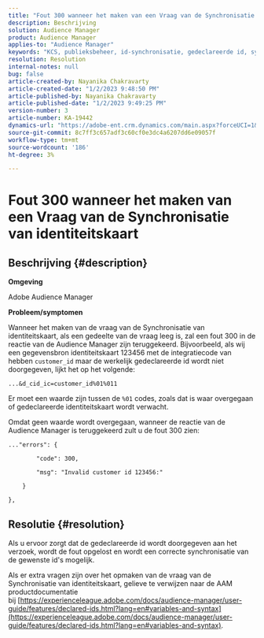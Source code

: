 ```yaml
---
title: "Fout 300 wanneer het maken van een Vraag van de Synchronisatie van identiteitskaart"
description: Beschrijving
solution: Audience Manager
product: Audience Manager
applies-to: "Audience Manager"
keywords: "KCS, publieksbeheer, id-synchronisatie, gedeclareerde id, synchronisatie van klant-id, id van klant, online synchronisatie"
resolution: Resolution
internal-notes: null
bug: false
article-created-by: Nayanika Chakravarty
article-created-date: "1/2/2023 9:48:50 PM"
article-published-by: Nayanika Chakravarty
article-published-date: "1/2/2023 9:49:25 PM"
version-number: 3
article-number: KA-19442
dynamics-url: "https://adobe-ent.crm.dynamics.com/main.aspx?forceUCI=1&pagetype=entityrecord&etn=knowledgearticle&id=a715aa3d-e78a-ed11-81ac-6045bd006c82"
source-git-commit: 8c7ff3c657adf3c60cf0e3dc4a6207dd6e09057f
workflow-type: tm+mt
source-wordcount: '186'
ht-degree: 3%

---
```


# Fout 300 wanneer het maken van een Vraag van de Synchronisatie van identiteitskaart

## Beschrijving {#description}


<b>Omgeving</b>

Adobe Audience Manager

<b>Probleem/symptomen</b>

Wanneer het maken van de vraag van de Synchronisatie van identiteitskaart, als een gedeelte van de vraag leeg is, zal een fout 300 in de reactie van de Audience Manager zijn teruggekeerd. Bijvoorbeeld, als wij een gegevensbron identiteitskaart 123456 met de integratiecode van hebben `customer_id` maar de werkelijk gedeclareerde id wordt niet doorgegeven, lijkt het op het volgende:

`...&d_cid_ic=customer_id%01%011`

Er moet een waarde zijn tussen de `%01` codes, zoals dat is waar overgegaan of gedeclareerde identiteitskaart wordt verwacht.

Omdat geen waarde wordt overgegaan, wanneer de reactie van de Audience Manager is teruggekeerd zult u de fout 300 zien:




```
..."errors": {

        "code": 300,

        "msg": "Invalid customer id 123456:"

    }

},
```





## Resolutie {#resolution}


Als u ervoor zorgt dat de gedeclareerde id wordt doorgegeven aan het verzoek, wordt de fout opgelost en wordt een correcte synchronisatie van de gewenste id&#39;s mogelijk.

Als er extra vragen zijn over het opmaken van de vraag van de Synchronisatie van identiteitskaart, gelieve te verwijzen naar de AAM productdocumentatie bij [https://experienceleague.adobe.com/docs/audience-manager/user-guide/features/declared-ids.html?lang=en#variables-and-syntax](https://experienceleague.adobe.com/docs/audience-manager/user-guide/features/declared-ids.html?lang=en#variables-and-syntax).
